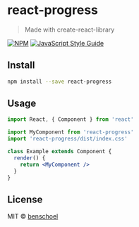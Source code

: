 # react-progress

> Made with create-react-library

[![NPM](https://img.shields.io/npm/v/react-progress.svg)](https://www.npmjs.com/package/react-progress) [![JavaScript Style Guide](https://img.shields.io/badge/code_style-standard-brightgreen.svg)](https://standardjs.com)

## Install

```bash
npm install --save react-progress
```

## Usage

```jsx
import React, { Component } from 'react'

import MyComponent from 'react-progress'
import 'react-progress/dist/index.css'

class Example extends Component {
  render() {
    return <MyComponent />
  }
}
```

## License

MIT © [benschoel](https://github.com/benschoel)
